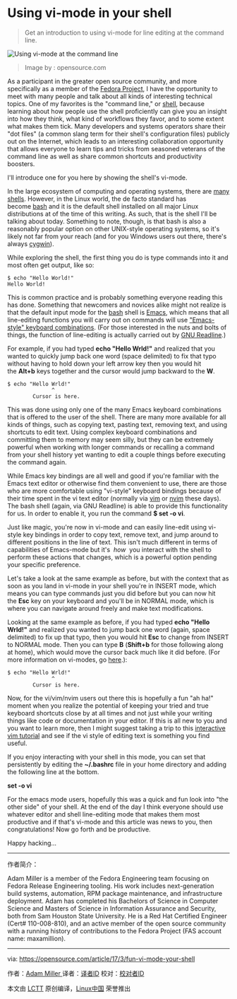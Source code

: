 Using vi-mode in your shell
============================================================

> Get an introduction to using vi-mode for line editing at the command line.

 ![Using vi-mode at the command line](https://opensource.com/sites/default/files/styles/image-full-size/public/images/life/code_computer_development_programming.png?itok=wMspQJcO "Using vi-mode at the command line") 
>Image by : opensource.com

As a participant in the greater open source community, and more specifically as a member of the [Fedora Project][2], I have the opportunity to meet with many people and talk about all kinds of interesting technical topics. One of my favorites is the "command line," or [shell][3], because learning about how people use the shell proficiently can give you an insight into how they think, what kind of workflows they favor, and to some extent what makes them tick. Many developers and systems operators share their "dot files" (a common slang term for their shell's configuration files) publicly out on the Internet, which leads to an interesting collaboration opportunity that allows everyone to learn tips and tricks from seasoned veterans of the command line as well as share common shortcuts and productivity boosters.

I'll introduce one for you here by showing the shell's vi-mode.

In the large ecosystem of computing and operating systems, there are [many shells][4]. However, in the Linux world, the de facto standard has become [bash][5] and it is the default shell installed on all major Linux distributions at of the time of this writing. As such, that is the shell I'll be talking about today. Something to note, though, is that bash is also a reasonably popular option on other UNIX-style operating systems, so it's likely not far from your reach (and for you Windows users out there, there's always [cygwin][6]).

While exploring the shell, the first thing you do is type commands into it and most often get output, like so:

```
$ echo "Hello World!"
Hello World!
```

This is common practice and is probably something everyone reading this has done. Something that newcomers and novices alike might not realize is that the default input mode for the [bash][7] shell is [Emacs][8], which means that all line-editing functions you will carry out on commands will use ["Emacs-style" keyboard combinations][9]. (For those interested in the nuts and bolts of things, the function of line-editing is actually carried out by [GNU Readline][10].)

For example, if you had typed **echo "Hello Wrld!"** and realized that you wanted to quickly jump back one word (space delimited) to fix that typo without having to hold down your left arrow key then you would hit the **Alt+b** keys together and the cursor would jump backward to the **W**.

```
$ echo "Hello Wrld!"
              ^
        Cursor is here.
```

This was done using only one of the many Emacs keyboard combinations that is offered to the user of the shell. There are many more available for all kinds of things, such as copying text, pasting text, removing text, and using shortcuts to edit text. Using complex keyboard combinations and committing them to memory may seem silly, but they can be extremely powerful when working with longer commands or recalling a command from your shell history yet wanting to edit a couple things before executing the command again.

While Emacs key bindings are all well and good if you're familiar with the Emacs text editor or otherwise find them convenient to use, there are those who are more comfortable using "vi-style" keyboard bindings because of their time spent in the vi text editor (normally via [vim][11] or [nvim][12] these days). The bash shell (again, via GNU Readline) is able to provide this functionality for us. In order to enable it, you run the command **$ ****set**** -o vi**.

Just like magic, you're now in vi-mode and can easily line-edit using vi-style key bindings in order to copy text, remove text, and jump around to different positions in the line of text. This isn't much different in terms of capabilities of Emacs-mode but it's  _how_  you interact with the shell to perform these actions that changes, which is a powerful option pending your specific preference.

Let's take a look at the same example as before, but with the context that as soon as you land in vi-mode in your shell you're in INSERT mode, which means you can type commands just you did before but you can now hit the **Esc** key on your keyboard and you'll be in NORMAL mode, which is where you can navigate around freely and make text modifications.

Looking at the same example as before, if you had typed **echo "Hello Wrld!"** and realized you wanted to jump back one word (again, space delimited) to fix up that typo, then you would hit **Esc** to change from INSERT to NORMAL mode. Then you can type **B** (**Shift+b** for those following along at home), which would move the cursor back much like it did before. (For more information on vi-modes, go [here][13].):

```
$ echo "Hello Wrld!"
              ^
        Cursor is here.
```

Now, for the vi/vim/nvim users out there this is hopefully a fun "ah ha!" moment when you realize the potential of keeping your tried and true keyboard shortcuts close by at all times and not just while your writing things like code or documentation in your editor. If this is all new to you and you want to learn more, then I might suggest taking a trip to this [interactive vim tutorial][14] and see if the vi style of editing text is something you find useful.

If you enjoy interacting with your shell in this mode, you can set that persistently by editing the **~/.bashrc** file in your home directory and adding the following line at the bottom.

**set -o vi**

For the emacs mode users, hopefully this was a quick and fun look into "the other side" of your shell. At the end of the day I think everyone should use whatever editor and shell line-editing mode that makes them most productive and if that's vi-mode and this article was news to you, then congratulations! Now go forth and be productive.

Happy hacking...

--------------------------------------------------------------------------------

作者简介：

Adam Miller is a member of the Fedora Engineering team focusing on Fedora Release Engineering tooling. His work includes next-generation build systems, automation, RPM package maintenance, and infrastructure deployment. Adam has completed his Bachelors of Science in Computer Science and Masters of Science in Information Assurance and Security, both from Sam Houston State University. He is a Red Hat Certified Engineer (Cert# 110-008-810), and an active member of the open source community with a running history of contributions to the Fedora Project (FAS account name: maxamillion).


------------------------
via: https://opensource.com/article/17/3/fun-vi-mode-your-shell

作者：[Adam Miller ][a]
译者：[译者ID](https://github.com/译者ID)
校对：[校对者ID](https://github.com/校对者ID)

本文由 [LCTT](https://github.com/LCTT/TranslateProject) 原创编译，[Linux中国](https://linux.cn/) 荣誉推出

[a]:https://opensource.com/users/maxamillion
[1]:https://opensource.com/article/17/3/fun-vi-mode-your-shell?rate=5_eAB9UtByHOiZMysPcewU4Zz6hOrLwdcgIpu2Ub4vo
[2]:https://getfedora.org/
[3]:https://opensource.com/business/16/3/top-linux-shells
[4]:https://opensource.com/business/16/3/top-linux-shells
[5]:https://tiswww.case.edu/php/chet/bash/bashtop.html
[6]:http://cygwin.org/
[7]:https://tiswww.case.edu/php/chet/bash/bashtop.html
[8]:https://www.gnu.org/software/emacs/
[9]:https://en.wikipedia.org/wiki/GNU_Readline#Emacs_keyboard_shortcuts
[10]:http://cnswww.cns.cwru.edu/php/chet/readline/rltop.html
[11]:http://www.vim.org/
[12]:https://neovim.io/
[13]:https://en.wikibooks.org/wiki/Learning_the_vi_Editor/Vim/Modes
[14]:http://www.openvim.com/tutorial.html
[15]:https://opensource.com/user/10726/feed
[16]:https://opensource.com/article/17/3/fun-vi-mode-your-shell#comments
[17]:https://opensource.com/users/maxamillion
